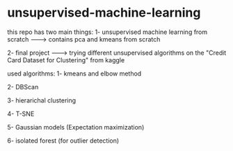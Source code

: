 # unsupervised-machine-learning

this repo has two main things:
1- unsupervised machine learning from scratch ---> contains pca and kmeans from scratch

2- final project ---> trying different unsupervised algorithms on the "Credit Card Dataset for Clustering" from kaggle

used algorithms:
1- kmeans and elbow method

2- DBScan

3- hierarichal clustering

4- T-SNE

5- Gaussian models (Expectation maximization)

6- isolated forest (for outlier detection)
